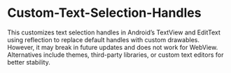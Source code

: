 # Custom-Text-Selection-Handles
This customizes text selection handles in Android’s TextView and EditText using reflection to replace default handles with custom drawables. However, it may break in future updates and does not work for WebView. Alternatives include themes, third-party libraries, or custom text editors for better stability.
